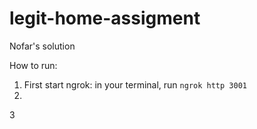 # legit-home-assigment

Nofar's solution

How to run:

1. First start ngrok: in your terminal, run `ngrok http 3001`
2. 
3
